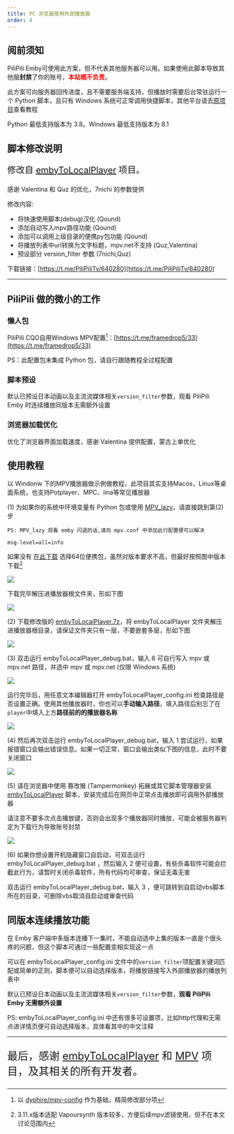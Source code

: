 ```yaml
---
title: PC 浏览器使用外部播放器
order: 4
---
```

## 阅前须知
<p>
    PiliPili Emby可使用此方案，但不代表其他服务器可以用。如果使用此脚本导致其他服<strong>封禁</strong>了你的账号，<strong><span style="color: red;">本站概不负责</span></strong>。
</p>

此方案可向服务器回传进度，且不需要服务端支持，但播放时需要后台常驻运行一个 Python 脚本，且只有 Windows 系统可正常调用快捷脚本，其他平台请去[原项目](https://github.com/kjtsune/embyToLocalPlayer)查看教程

Python 最低支持版本为 3.8。Windows 最低支持版本为 8.1


## 脚本修改说明
<p style="font-size: 20px;">修改自 <a href="https://github.com/kjtsune/embyToLocalPlayer" style="font-size: 20px;">embyToLocalPlayer</a> 项目。</p>
感谢 Valentina 和 Quz 的优化，7nichi 的参数提供

修改内容:

- 将快速使用脚本(debug)汉化 (Qound)
- 添加自动写入mpv路径功能 (Qound)
- 添加可以调用上级目录的便携py包功能 (Qound)
- 将播放列表中url转换为文字标题，mpv.net不支持 (Quz,Valentina)
- 预设部分 version_filter 参数 (7nichi,Quz)


下载链接：[https://t.me/PiliPiliTv/640280](https://t.me/PiliPiliTv/640280)


---
## PiliPili 做的微小的工作

### 懒人包
PiliPili CQO自用Windows MPV配置[^1]：[https://t.me/framedrop5/33](https://t.me/framedrop5/33) 

PS：此配置包未集成 Python 包，请自行跟随教程全过程配置
### 脚本预设
默认已预设日本动画以及主流流媒体相关`version_filter`参数，观看 PiliPili Emby 时连续播放同版本无需额外设置
### 浏览器加载优化
优化了浏览器界面加载速度，感谢 Valentina 提供配置，蒙古上单优化
## 使用教程
以 Windonw 下的MPV播放器做示例做教程，此项目其实支持Macos，Linux等桌面系统，也支持Potplayer、MPC、iina等常见播放器

(1) 为如果你的系统中环境变量有 Python 包或使用 [MPV_lazy](https://github.com/hooke007/MPV_lazy)，请直接跳到第(2)步
```
PS: MPV_lazy 观看 emby 闪退的话,请向 mpv.conf 中添加此行配置便可以解决

msg-level=all=info
```

如果没有 [在此下载](https://www.python.org/downloads/windows/) 选择64位便携包，虽然对版本要求不高，但最好按照图中版本下载[^2]

![](https://img.155155155.xyz/i/2024/02/1708139219.webp)

下载完毕解压进播放器根文件夹，形如下图

![](https://img.155155155.xyz/i/2024/02/1708139236.webp)

(2) 下载修改版的 [embyToLocalPlayer.7z](https://t.me/PiliPiliTv/565029)，将 embyToLocalPlayer 文件夹解压进播放器根目录，请保证文件夹只有一层，不要嵌套多层，形如下图

![](https://img.155155155.xyz/i/2024/02/1708139789.webp)


(3) 双击运行 embyToLocalPlayer_debug.bat，输入 6 可自行写入 mpv 或 mpv.net 路径，并选中 mpv 或 mpv.net (仅限 Windows 系统)

![](https://img.155155155.xyz/i/2024/02/1708139973.webp)

运行完毕后，用任意文本编辑器打开 embyToLocalPlayer_config.ini 检查路径是否设置正确。使用其他播放器时，你也可以**手动输入路径**，填入路径后别忘了在`player`中填入上方**路径前的的播放器名称**

![](https://img.155155155.xyz/i/2024/02/1708140652.webp)

(4) 然后再次双击运行 embyToLocalPlayer_debug.bat，输入 1 尝试运行，如果报错窗口会输出错误信息。如果一切正常，窗口会输出类似下图的信息，此时不要关闭窗口

![](https://img.155155155.xyz/i/2024/02/1708140004.webp)

(5) 请在浏览器中使用 篡改猴 (Tampermonkey) 拓展或其它脚本管理器安装 [embyToLocalPlayer](https://greasyfork.org/zh-CN/scripts/448648) 脚本，安装完成后在网页中正常点击播放即可调用外部播放器

请注意不要多次点击播放键，否则会出现多个播放器同时播放，可能会被服务器判定为下载行为导致账号封禁

![](https://img.155155155.xyz/i/2024/02/1708140028.webp)



(6) 如果你想设置开机隐藏窗口自启动，可双击运行 embyToLocalPlayer_debug.bat ，然后输入 2 便可设置，有些杀毒软件可能会拦截此行为，请暂时关闭杀毒软件，所有代码均可审查，保证无毒无害

双击运行 embyToLocalPlayer_debug.bat，输入 3 ，便可跳转到自启动vbs脚本所在的目录，可删除vbs取消自启动或审查代码
## 同版本连续播放功能
在 Emby 客户端中多版本连播下一集时，不能自动选中上集的版本一直是个很头疼的问题，但这个脚本可通过一些配置变相实现这一点

可以在 embyToLocalPlayer_config.ini 文件中的`version_filter`项配置关键词匹配或简单的正则，脚本便可以自动选择版本，将播放链接写入外部播放器的播放列表中

默认已预设日本动画以及主流流媒体相关`version_filter`参数，**观看 PiliPili Emby 无需额外设置**


PS: embyToLocalPlayer_config.ini 中还有很多可设置项，比如http代理和无需点进详情页便可自动选择版本，具体看其中的中文注释

---

<p style="font-size: 24px;">
    最后，感谢 <a href="https://github.com/kjtsune/embyToLocalPlayer">embyToLocalPlayer</a> 和 <a href="https://mpv.io/">MPV</a> 项目，及其相关的所有开发者。
</p>


[^1]:以 [dyphire/mpv-config](https://github.com/dyphire/mpv-config/) 作为基础，精简修改部分项
[^2]:3.11.x版本适配 Vapoursynth 版本较多，方便后续mpv滤镜使用，但不在本文讨论范围内



